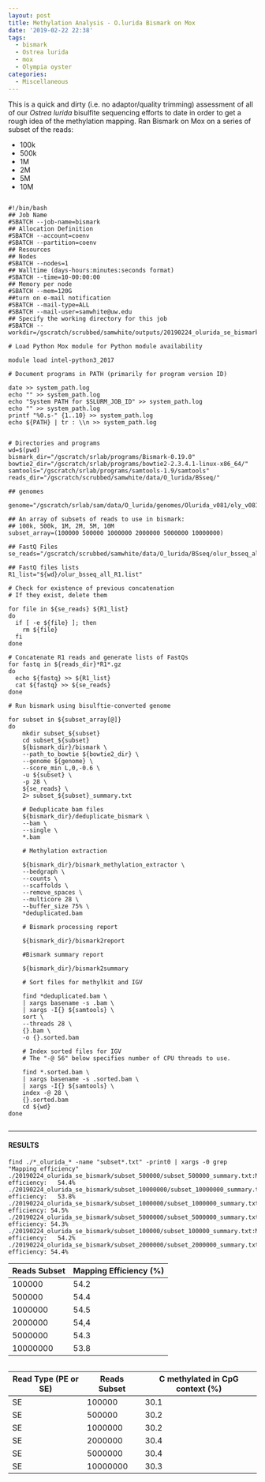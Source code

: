 ```yaml
---
layout: post
title: Methylation Analysis - O.lurida Bismark on Mox
date: '2019-02-22 22:38'
tags:
  - bismark
  - Ostrea lurida
  - mox
  - Olympia oyster
categories:
  - Miscellaneous
---
```

This is a quick and dirty (i.e. no adaptor/quality trimming) assessment of all of our _Ostrea lurida_ bisulfite sequencing efforts to date in order to get a rough idea of the methylation mapping. Ran Bismark on Mox on a series of subset of the reads:

- 100k
- 500k
- 1M
- 2M
- 5M
- 10M

<pre><code>
#!/bin/bash
## Job Name
#SBATCH --job-name=bismark
## Allocation Definition
#SBATCH --account=coenv
#SBATCH --partition=coenv
## Resources
## Nodes
#SBATCH --nodes=1
## Walltime (days-hours:minutes:seconds format)
#SBATCH --time=10-00:00:00
## Memory per node
#SBATCH --mem=120G
##turn on e-mail notification
#SBATCH --mail-type=ALL
#SBATCH --mail-user=samwhite@uw.edu
## Specify the working directory for this job
#SBATCH --workdir=/gscratch/scrubbed/samwhite/outputs/20190224_olurida_se_bismark

# Load Python Mox module for Python module availability

module load intel-python3_2017

# Document programs in PATH (primarily for program version ID)

date >> system_path.log
echo "" >> system_path.log
echo "System PATH for $SLURM_JOB_ID" >> system_path.log
echo "" >> system_path.log
printf "%0.s-" {1..10} >> system_path.log
echo ${PATH} | tr : \\n >> system_path.log


# Directories and programs
wd=$(pwd)
bismark_dir="/gscratch/srlab/programs/Bismark-0.19.0"
bowtie2_dir="/gscratch/srlab/programs/bowtie2-2.3.4.1-linux-x86_64/"
samtools="/gscratch/srlab/programs/samtools-1.9/samtools"
reads_dir="/gscratch/scrubbed/samwhite/data/O_lurida/BSseq/"

## genomes

genome="/gscratch/srlab/sam/data/O_lurida/genomes/Olurida_v081/oly_v081_bismark_genome"

## An array of subsets of reads to use in bismark:
## 100k, 500k, 1M, 2M, 5M, 10M
subset_array=(100000 500000 1000000 2000000 5000000 10000000)

## FastQ Files
se_reads="/gscratch/scrubbed/samwhite/data/O_lurida/BSseq/olur_bsseq_all_R1.fastq.gz"

## FastQ files lists
R1_list="${wd}/olur_bsseq_all_R1.list"

# Check for existence of previous concatenation
# If they exist, delete them

for file in ${se_reads} ${R1_list}
do
  if [ -e ${file} ]; then
    rm ${file}
  fi
done

# Concatenate R1 reads and generate lists of FastQs
for fastq in ${reads_dir}*R1*.gz
do
  echo ${fastq} >> ${R1_list}
  cat ${fastq} >> ${se_reads}
done

# Run bismark using bisulftie-converted genome

for subset in ${subset_array[@]}
do
    mkdir subset_${subset}
    cd subset_${subset}
    ${bismark_dir}/bismark \
    --path_to_bowtie ${bowtie2_dir} \
    --genome ${genome} \
    --score_min L,0,-0.6 \
    -u ${subset} \
    -p 28 \
    ${se_reads} \
    2> subset_${subset}_summary.txt

    # Deduplicate bam files
    ${bismark_dir}/deduplicate_bismark \
    --bam \
    --single \
    *.bam

    # Methylation extraction

    ${bismark_dir}/bismark_methylation_extractor \
    --bedgraph \
    --counts \
    --scaffolds \
    --remove_spaces \
    --multicore 28 \
    --buffer_size 75% \
    *deduplicated.bam

    # Bismark processing report

    ${bismark_dir}/bismark2report

    #Bismark summary report

    ${bismark_dir}/bismark2summary

    # Sort files for methylkit and IGV

    find *deduplicated.bam \
    | xargs basename -s .bam \
    | xargs -I{} ${samtools} \
    sort \
    --threads 28 \
    {}.bam \
    -o {}.sorted.bam

    # Index sorted files for IGV
    # The "-@ 56" below specifies number of CPU threads to use.

    find *.sorted.bam \
    | xargs basename -s .sorted.bam \
    | xargs -I{} ${samtools} \
    index -@ 28 \
    {}.sorted.bam
    cd ${wd}
done

</code></pre>

---

#### RESULTS

```
find ./*_olurida_* -name "subset*.txt" -print0 | xargs -0 grep "Mapping efficiency"
./20190224_olurida_se_bismark/subset_500000/subset_500000_summary.txt:Mapping efficiency:	54.4%
./20190224_olurida_se_bismark/subset_10000000/subset_10000000_summary.txt:Mapping efficiency:	53.8%
./20190224_olurida_se_bismark/subset_1000000/subset_1000000_summary.txt:Mapping efficiency:	54.5%
./20190224_olurida_se_bismark/subset_5000000/subset_5000000_summary.txt:Mapping efficiency:	54.3%
./20190224_olurida_se_bismark/subset_100000/subset_100000_summary.txt:Mapping efficiency:	54.2%
./20190224_olurida_se_bismark/subset_2000000/subset_2000000_summary.txt:Mapping efficiency:	54.4%

```

| Reads Subset | Mapping Efficiency (%) |
|--------------|------------------------|
| 100000       | 54.2                   |
| 500000       | 54.4                   |
| 1000000      | 54.5                   |
| 2000000      | 54,4                   |
| 5000000      | 54.3                   |
| 10000000     | 53.8                   |


```

```

| Read Type (PE or SE) | Reads Subset | C methylated in CpG context (%) |
|----------------------|--------------|---------------------------------|
| SE                   | 100000       | 30.1                            |
| SE                   | 500000       | 30.2                            |
| SE                   | 1000000      | 30.2                            |
| SE                   | 2000000      | 30.4                            |
| SE                   | 5000000      | 30.4                            |
| SE                   | 10000000     | 30.3                            |
